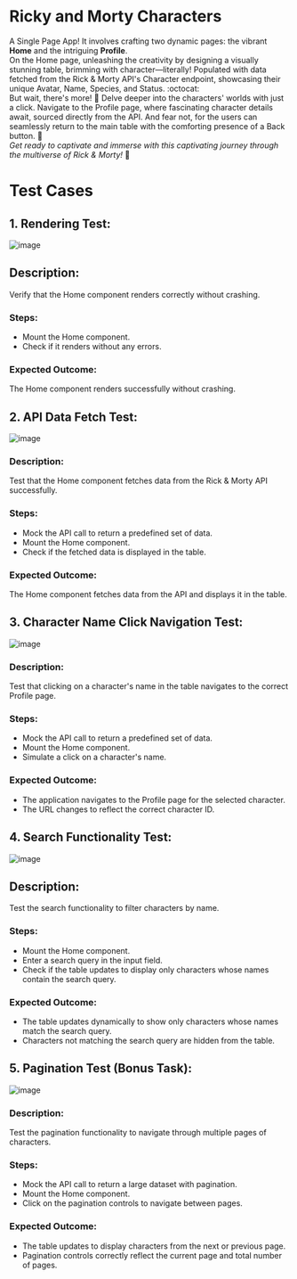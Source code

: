 # Ricky and Morty Characters
A Single Page App! It involves crafting two dynamic pages: the vibrant **Home** and the intriguing **Profile**. 
<br>On the Home page, unleashing the creativity by designing a visually stunning table, brimming with character—literally! Populated with data fetched from the Rick & Morty API's Character endpoint, showcasing their unique Avatar, Name, Species, and Status. :octocat:
<br>But wait, there's more! :rocket: Delve deeper into the characters' worlds with just a click. Navigate to the Profile page, where fascinating character details await, sourced directly from the API. And fear not, for the users can seamlessly return to the main table with the comforting presence of a Back button. :space_invader:
<br>*Get ready to captivate and immerse with this captivating journey through the multiverse of Rick & Morty!* :ghost:


# Test Cases
## 1. Rendering Test:
![image](https://github.com/laiba1025/single-page-app/assets/123197772/40393289-f1a1-484c-be36-bc9e9acf9641)
## Description:
Verify that the Home component renders correctly without crashing.
### Steps:
* Mount the Home component.
* Check if it renders without any errors.
### Expected Outcome:
The Home component renders successfully without crashing.

## 2. API Data Fetch Test:
![image](https://github.com/laiba1025/single-page-app/assets/123197772/aed97363-41f2-4bfa-8da0-dde1ac0c4a49)

### Description: 
Test that the Home component fetches data from the Rick & Morty API successfully.

### Steps:
* Mock the API call to return a predefined set of data.
* Mount the Home component.
* Check if the fetched data is displayed in the table.

### Expected Outcome:
The Home component fetches data from the API and displays it in the table.


## 3. Character Name Click Navigation Test:
![image](https://github.com/laiba1025/single-page-app/assets/123197772/32233c04-1035-4b45-8c1a-07b41aa378dc)
### Description: 
Test that clicking on a character's name in the table navigates to the correct Profile page.
### Steps:
* Mock the API call to return a predefined set of data.
* Mount the Home component.
* Simulate a click on a character's name.
### Expected Outcome:
* The application navigates to the Profile page for the selected character.
* The URL changes to reflect the correct character ID.

## 4. Search Functionality Test:
![image](https://github.com/laiba1025/single-page-app/assets/123197772/70348f74-ca79-43f8-a983-28487925b780)
## Description: 
Test the search functionality to filter characters by name.
### Steps:
* Mount the Home component.
* Enter a search query in the input field.
* Check if the table updates to display only characters whose names contain the search query.
### Expected Outcome:
* The table updates dynamically to show only characters whose names match the search query.
* Characters not matching the search query are hidden from the table.

## 5. Pagination Test (Bonus Task):
![image](https://github.com/laiba1025/single-page-app/assets/123197772/8f49dd48-a42b-41b7-babc-4c3c7767d9cf)
### Description: 
Test the pagination functionality to navigate through multiple pages of characters.
### Steps:
* Mock the API call to return a large dataset with pagination.
* Mount the Home component.
* Click on the pagination controls to navigate between pages.
### Expected Outcome:
* The table updates to display characters from the next or previous page.
* Pagination controls correctly reflect the current page and total number of pages.

